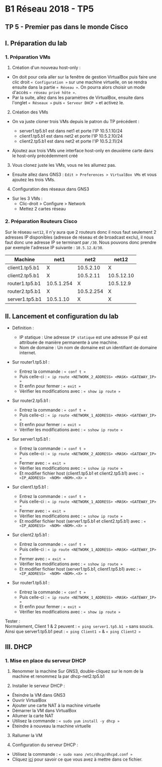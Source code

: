 # B1 Réseau 2018 - TP5

## TP 5 - Premier pas dans le monde Cisco

## I. Préparation du lab

### 1. Préparation VMs

1) Création d'un nouveau host-only :  
* On doit pour cela aller sur la fenêtre de gestion VirtualBox puis faire une clic droit ```« Configuration »``` sur une machine virtuelle, on se rendra ensuite dans la partie ```« Réseau »```. On pourra alors choisir un mode d'accès ```« réseau privé hôte »```.
* Par la suite, allez dans les paramètres de VirtualBox, ensuite dans l'onglet ```« Réseaux »``` puis ```« Serveur DHCP »``` et activez le.

2) Création des VMs

* On va juste cloner trois VMs depuis le patron du TP précédent :

    * server1.tp5.b1 est dans net1 et porte l'IP 10.5.1.10/24
    * client1.tp5.b1 est dans net2 et porte l'IP 10.5.2.10/24
    * client2.tp5.b1 est dans net2 et porte l'IP 10.5.2.11/24

* Ajoutez aux trois VMs une interface host-only en deuxième carte dans le host-only précédemment créé

3) Vous clonez juste les VMs, vous ne les allumez pas.

* Ensuite allez dans GNS3 : ```Edit > Preferences > VirtualBox VMs``` et vous ajoutez les trois VMs.

4) Configuration des réseaux dans GNS3

* Sur les 3 VMs :
    * Clic-droit > Configure > Network
    * Mettez 2 cartes réseau


### 2. Préparation Routeurs Cisco

Sur le réseau ```net12```, il n'y aura que 2 routeurs donc il nous faut seulement 2 adresses IP disponibles (adresse de réseau et de broadcast exclu), il nous faut donc une adresse IP se terminant par ```/30```. Nous pouvons donc prendre par exemple l'adresse IP suivante : ```10.5.12.8/30```.


| Machine       |     net1        |   net2     |    net12    
| ------------- |   ------------- | --------- | --------- 
|client1.tp5.b1 |        X        |  10.5.2.10 |     X      
|client2.tp5.b1 |        X        |  10.5.2.11 | 10.5.12.10 
|router1.tp5.b1 |   10.5.1.254    |      X     | 10.5.12.9 
|router2.tp5.b1 |        X        | 10.5.2.254 |     X      
|server1.tp5.b1 |    10.5.1.10    |      X     |     X      

## II. Lancement et configuration du lab

* Définition :
    * IP statique : Une adresse ```IP statique``` est une adresse IP qui est attribuée de manière permanente à une machine.
    * Nom de domaine : Un nom de domaine est un identifiant de domaine internet.

* Sur router1.tp5.b1 :
    * Entrez la commande : ```« conf t »```
    * Puis celle-ci : ```« ip route <NETWORK_2_ADDRESS> <MASK> <GATEWAY_IP> »```
    * Et enfin pour fermer : ```« exit »```
    * Vérifier les modifications avec : ```« show ip route »```

* Sur router2.tp5.b1 :
    * Entrez la commande : ```« conf t »```
    * Puis celle-ci : ```« ip route <NETWORK_1_ADDRESS> <MASK> <GATEWAY_IP> »```
    * Et enfin pour fermer : ```« exit »```
    * Vérifier les modifications avec : ```« sshow ip route »```

* Sur server1.tp5.b1 :
    * Entrez la commande : ```« conf t »```
    * Puis celle-ci : ```« ip route <NETWORK_2_ADDRESS> <MASK> <GATEWAY_IP> »```
    * Fermer avec : ```« exit »```
    * Vérifier les modifications avec : ```« sshow ip route »```
    * Et modifier fichier host (client1.tp5.b1 et client2.tp5.b1) avec : ```« <IP_ADDRESS>  <NOM> <NOM>.<X> »```

* Sur client1.tp5.b1 :
    * Entrez la commande : ```« conf t »```
    * Puis celle-ci : ```« ip route <NETWORK_1_ADDRESS> <MASK> <GATEWAY_IP> »```
    * Fermer avec : ```« exit »```
    * Vérifier les modifications avec : ```« sshow ip route »```
    * Et modifier fichier host (server1.tp5.b1 et client2.tp5.b1) avec : ```« <IP_ADDRESS>  <NOM> <NOM>.<X> »```

* Sur client2.tp5.b1 :
    * Entrez la commande : ```« conf t »```
    * Puis celle-ci : ```« ip route <NETWORK_1_ADDRESS> <MASK> <GATEWAY_IP> »```
    * Fermer avec : ```« exit »```
    * Vérifier les modifications avec : ```« sshow ip route »```
    * Et modifier fichier host (server1.tp5.b1, client1.tp5.b1) avec : ```« <IP_ADDRESS>  <NOM> <NOM>.<X> »```

* Sur router1.tp5.b1 :
    * Entrez la commande : ```« conf t »```
    * Puis celle-ci : ```« ip route <NETWORK_1_ADDRESS> <MASK> <GATEWAY_IP> »```
    * Et enfin pour fermer : ```« exit »```
    * Vérifier les modifications avec : ```« show ip route »```

Tester :  
Normalement, Client 1 & 2 peuvent :
```« ping server1.tp5.b1 »``` sans soucis.  
Ainsi que server1.tp5.b1 peut : ```« ping Client1 »``` & ```« ping Client2 »```

## III. DHCP

### 1. Mise en place du serveur DHCP

1) Renommer la machine
Sur GNS3, double-cliquez sur le nom de la machine et renommez la par dhcp-net2.tp5.b1

2) Installer le serveur DHCP :

* Éteindre la VM dans GNS3
* Ouvrir VirtualBox
* Ajouter une carte NAT à la machine virtuelle
* Démarrer la VM dans VirtualBox
* Allumer la carte NAT
* Utilisez la commande : ```« sudo yum install -y dhcp »```
* Éteindre à nouveau la machine virtuelle

3) Rallumer la VM

4) Configuration du serveur DHCP :
* Utilisez la commande :  ```« sudo nano /etc/dhcp/dhcpd.conf »```
* Cliquez [ici](https://github.com/It4lik/B1-Reseau-2018/blob/master/tp/5/dhcp/dhcpd.conf) pour savoir ce que vous avez à mettre dans ce fichier.
